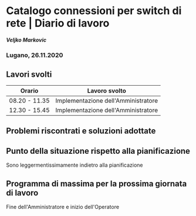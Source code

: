 # Catalogo connessioni per switch di rete | Diario di lavoro
##### Veljko Markovic
### Lugano, 26.11.2020

## Lavori svolti


|Orario        |Lavoro svolto                 |
|--------------|------------------------------|
|08.20 - 11.35      |Implementazione dell'Amministratore      |
|12.30 - 15.45      |Implementazione dell'Amministratore      |


##  Problemi riscontrati e soluzioni adottate


##  Punto della situazione rispetto alla pianificazione
Sono leggermentissimamente indietro alla pianificazione

## Programma di massima per la prossima giornata di lavoro
Fine dell'Amministratore e inizio dell'Operatore